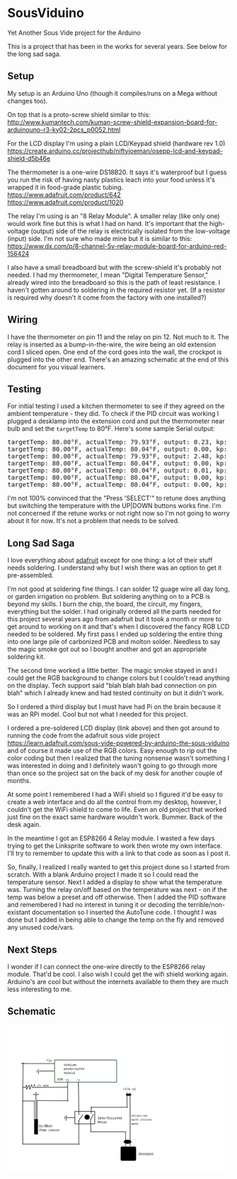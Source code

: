 # SousViduino
Yet Another Sous Vide project for the Arduino

This is a project that has been in the works for several years. See below for the long sad saga.

## Setup
My setup is an Arduino Uno (though it compiles/runs on a Mega without changes too).

On top that is a proto-screw shield similar to this:<br>
http://www.kumantech.com/kuman-screw-shield-expansion-board-for-arduinouno-r3-ky02-2pcs_p0052.html

For the LCD display I'm using a plain LCD/Keypad shield (hardware rev 1.0)<br>
https://create.arduino.cc/projecthub/niftyjoeman/osepp-lcd-and-keypad-shield-d5b46e

The thermometer is a one-wire DS18B20. It says it's waterproof but I guess you run the risk of
having nasty plastics leach into your food unless it's wrapped it in food-grade plastic tubing.<br>
https://www.adafruit.com/product/642<br>
https://www.adafruit.com/product/1020

The relay I'm using is an "8 Relay Module". A smaller relay (like only one) would work fine but this is what I had on hand.
It's important that the high-voltage (output) side of the relay is electrically isolated from the low-voltage (input) side.
I'm not sure who made mine but it is similar to this:<br>
https://www.dx.com/p/8-channel-5v-relay-module-board-for-arduino-red-156424

I also have a small breadboard but with the screw-shield it's probably not needed. I had my thermometer,
I mean "Digital Temperature Sensor," already wired into the breadboard so this is the path of least resistance.
I haven't gotten around to soldering in the required resistor yet. (If a resistor is required why doesn't it
come from the factory with one installed?)

## Wiring
I have the thermometer on pin 11 and the relay on pin 12. Not much to it. The relay is inserted as a bump-in-the-wire,
the wire being an old extension cord I sliced open. One end of the cord goes into the wall, the crockpot is plugged into
the other end. There's an amazing schematic at the end of this document for you visual learners.

## Testing
For initial testing I used a kitchen thermometer to see if they agreed on the ambient temperature - they did. 
To check if the PID circuit was working I plugged a desklamp into the extension cord and put the thermometer near
bulb and set the `targetTemp` to 80°F. Here's some sample Serial output:
<pre>
targetTemp: 80.00°F, actualTemp: 79.93°F, output: 0.23, kp: 2.00, ki: 0.50, kd: 2.00, relay: ON
targetTemp: 80.00°F, actualTemp: 80.04°F, output: 0.00, kp: 2.00, ki: 0.50, kd: 2.00, relay: OFF
targetTemp: 80.00°F, actualTemp: 79.93°F, output: 2.48, kp: 2.00, ki: 0.50, kd: 2.00, relay: ON
targetTemp: 80.00°F, actualTemp: 80.04°F, output: 0.00, kp: 2.00, ki: 0.50, kd: 2.00, relay: OFF
targetTemp: 80.00°F, actualTemp: 80.04°F, output: 0.01, kp: 2.00, ki: 0.50, kd: 2.00, relay: ON
targetTemp: 80.00°F, actualTemp: 80.04°F, output: 0.00, kp: 2.00, ki: 0.50, kd: 2.00, relay: ON
targetTemp: 80.00°F, actualTemp: 80.04°F, output: 0.00, kp: 2.00, ki: 0.50, kd: 2.00, relay: OFF
</pre>
I'm not 100% convinced that the "Press 'SELECT'" to retune does anything but switching the temperature
with the UP|DOWN buttons works fine. I'm not concerned if the retune works or not right now so I'm
not going to worry about it for now. It's not a problem that needs to be solved.

## Long Sad Saga
I love everything about [adafruit](https://www.adafruit.com/) except for one thing: a lot of their stuff needs
soldering. I understand why but I wish there was an option to get it pre-assembled.

I'm not good at soldering fine things. I can solder 12 guage wire all day long, or garden irrigation no
problem. But soldering anything on to a PCB is beyond my skills. I burn the chip, the board, the circuit, my
fingers, everything but the solder. I had originally ordered all the parts needed for this project several
years ago from adafruit but it took a month or more to get around to working on it and that's when I discovered
the fancy RGB LCD needed to be soldered. My first pass I ended up soldering the entire thing into one large
pile of carbonized PCB and molton solder. Needless to say the magic smoke got out so I bought another and got
an appropriate soldering kit. 

The second time worked a little better. The magic smoke stayed in and I could get the RGB background to change
colors but I couldn't read anything on the display. Tech support said "blah blah blah bad connection on pin blah"
which I already knew and had tested continuity on but it didn't work. 

So I ordered a third display but I must have had Pi on the brain because it was an RPi model. Cool but not what
I needed for this project.

I ordered a pre-soldered LCD display (link above) and then got around to running the code from the adafruit sous
vide project https://learn.adafruit.com/sous-vide-powered-by-arduino-the-sous-viduino and of course it made
use of the RGB colors. Easy enough to rip out the color coding but then I realized that the tuning nonsense
wasn't something I was interested in doing and I definitely wasn't going to go through more than once so the
project sat on the back of my desk for another couple of months.

At some point I remembered I had a WiFi shield so I figured it'd be easy to create a web interface and do
all the control from my desktop, however, I couldn't get the WiFi shield to come to life. Even an old project
that worked just fine on the exact same hardware wouldn't work. Bummer. Back of the desk again.

In the meantime I got an ESP8266 4 Relay module. I wasted a few days trying to get the Linksprite software
to work then wrote my own interface. I'll try to remember to update this with a link to that code as soon as
I post it.

So, finally, I realized I really wanted to get this project done so I started from scratch. With a blank
Arduino project I made it so I could read the temperature sensor. Next I added a display to show what
the temperature was. Turning the relay on/off based on the temperature was next - on if the temp was below
a preset and off otherwise. Then I added the PID software and remembered I had no interest in tuning it
or decoding the terrible/non-existant documentation so I inserted the AutoTune code. I thought I was done
but I added in being able to change the temp on the fly and removed any unused code/vars.

## Next Steps
I wonder if I can connect the one-wire directly to the ESP8266 relay module. That'd be cool. I also wish
I could get the wifi shield working again. Arduino's are cool but without the internets available to them
they are much less interesting to me.

## Schematic
![Wiring Diagram](https://raw.githubusercontent.com/keithpjolley/SousViduino/master/wiring.png)
